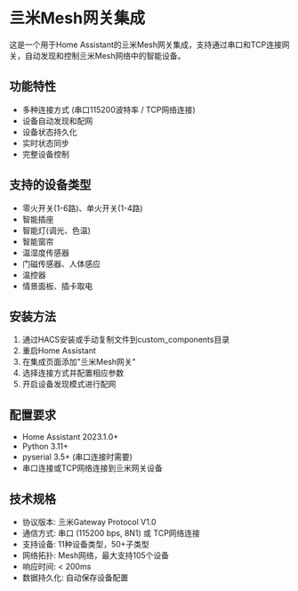 # 亖米Mesh网关集成

这是一个用于Home Assistant的亖米Mesh网关集成，支持通过串口和TCP连接网关，自动发现和控制亖米Mesh网络中的智能设备。

## 功能特性

- 多种连接方式 (串口115200波特率 / TCP网络连接)
- 设备自动发现和配网
- 设备状态持久化
- 实时状态同步
- 完整设备控制

## 支持的设备类型

- 零火开关(1-6路)、单火开关(1-4路)
- 智能插座
- 智能灯(调光、色温)
- 智能窗帘
- 温湿度传感器
- 门磁传感器、人体感应
- 温控器
- 情景面板、插卡取电

## 安装方法

1. 通过HACS安装或手动复制文件到custom_components目录
2. 重启Home Assistant
3. 在集成页面添加"亖米Mesh网关"
4. 选择连接方式并配置相应参数
5. 开启设备发现模式进行配网

## 配置要求

- Home Assistant 2023.1.0+
- Python 3.11+
- pyserial 3.5+ (串口连接时需要)
- 串口连接或TCP网络连接到亖米网关设备

## 技术规格

- 协议版本: 亖米Gateway Protocol V1.0
- 通信方式: 串口 (115200 bps, 8N1) 或 TCP网络连接
- 支持设备: 11种设备类型，50+子类型
- 网络拓扑: Mesh网络，最大支持105个设备
- 响应时间: < 200ms
- 数据持久化: 自动保存设备配置
